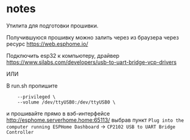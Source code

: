 # notes

Утилита для подготовки прошивки.

Получившуюся прошивку можно залить через из браузера через ресурс https://web.esphome.io/

Подключить esp32 к компьютеру, драйвер https://www.silabs.com/developers/usb-to-uart-bridge-vcp-drivers

ИЛИ

В run.sh пропишите

```
    --privileged \
    --volume /dev/ttyUSB0:/dev/ttyUSB0 \
```

и прошивайте прямо в вэб-интерфейсе http://esphome.serverhome.home:65113/ выбрав пункт `Plug into the computer running ESPHome Dashboard` -> `CP2102 USB to UART Bridge Controller`
